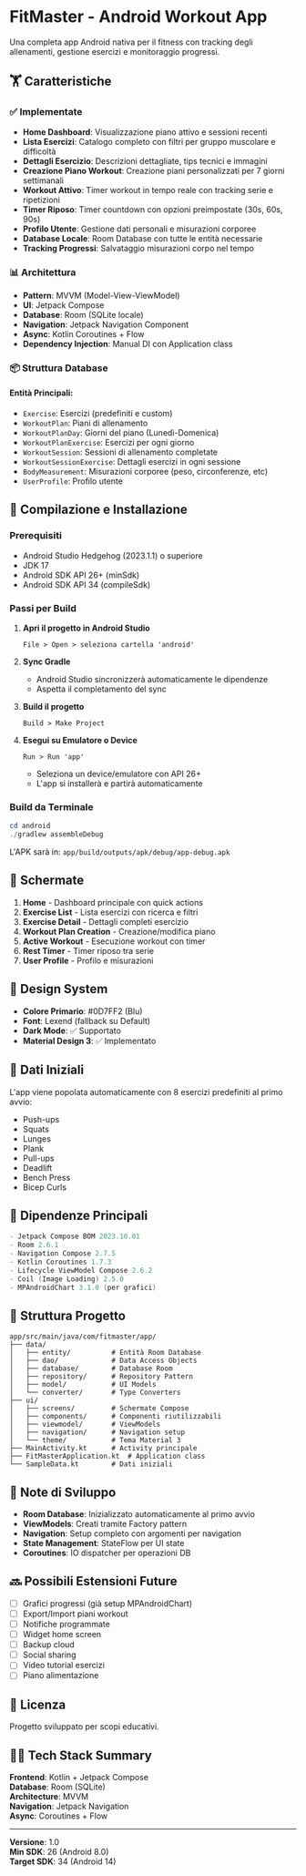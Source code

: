 # FitMaster - Android Workout App

Una completa app Android nativa per il fitness con tracking degli allenamenti, gestione esercizi e monitoraggio progressi.

## 🏋️ Caratteristiche

### ✅ Implementate
- **Home Dashboard**: Visualizzazione piano attivo e sessioni recenti
- **Lista Esercizi**: Catalogo completo con filtri per gruppo muscolare e difficoltà
- **Dettagli Esercizio**: Descrizioni dettagliate, tips tecnici e immagini
- **Creazione Piano Workout**: Creazione piani personalizzati per 7 giorni settimanali
- **Workout Attivo**: Timer workout in tempo reale con tracking serie e ripetizioni
- **Timer Riposo**: Timer countdown con opzioni preimpostate (30s, 60s, 90s)
- **Profilo Utente**: Gestione dati personali e misurazioni corporee
- **Database Locale**: Room Database con tutte le entità necessarie
- **Tracking Progressi**: Salvataggio misurazioni corpo nel tempo

### 📊 Architettura

- **Pattern**: MVVM (Model-View-ViewModel)
- **UI**: Jetpack Compose
- **Database**: Room (SQLite locale)
- **Navigation**: Jetpack Navigation Component
- **Async**: Kotlin Coroutines + Flow
- **Dependency Injection**: Manual DI con Application class

### 📦 Struttura Database

#### Entità Principali:
- `Exercise`: Esercizi (predefiniti e custom)
- `WorkoutPlan`: Piani di allenamento
- `WorkoutPlanDay`: Giorni del piano (Lunedì-Domenica)
- `WorkoutPlanExercise`: Esercizi per ogni giorno
- `WorkoutSession`: Sessioni di allenamento completate
- `WorkoutSessionExercise`: Dettagli esercizi in ogni sessione
- `BodyMeasurement`: Misurazioni corporee (peso, circonferenze, etc)
- `UserProfile`: Profilo utente

## 🚀 Compilazione e Installazione

### Prerequisiti
- Android Studio Hedgehog (2023.1.1) o superiore
- JDK 17
- Android SDK API 26+ (minSdk)
- Android SDK API 34 (compileSdk)

### Passi per Build

1. **Apri il progetto in Android Studio**
   ```
   File > Open > seleziona cartella 'android'
   ```

2. **Sync Gradle**
   - Android Studio sincronizzerà automaticamente le dipendenze
   - Aspetta il completamento del sync

3. **Build il progetto**
   ```
   Build > Make Project
   ```

4. **Esegui su Emulatore o Device**
   ```
   Run > Run 'app'
   ```
   - Seleziona un device/emulatore con API 26+
   - L'app si installerà e partirà automaticamente

### Build da Terminale

```powershell
cd android
./gradlew assembleDebug
```

L'APK sarà in: `app/build/outputs/apk/debug/app-debug.apk`

## 📱 Schermate

1. **Home** - Dashboard principale con quick actions
2. **Exercise List** - Lista esercizi con ricerca e filtri
3. **Exercise Detail** - Dettagli completi esercizio
4. **Workout Plan Creation** - Creazione/modifica piano
5. **Active Workout** - Esecuzione workout con timer
6. **Rest Timer** - Timer riposo tra serie
7. **User Profile** - Profilo e misurazioni

## 🎨 Design System

- **Colore Primario**: #0D7FF2 (Blu)
- **Font**: Lexend (fallback su Default)
- **Dark Mode**: ✅ Supportato
- **Material Design 3**: ✅ Implementato

## 📝 Dati Iniziali

L'app viene popolata automaticamente con 8 esercizi predefiniti al primo avvio:
- Push-ups
- Squats
- Lunges
- Plank
- Pull-ups
- Deadlift
- Bench Press
- Bicep Curls

## 🔧 Dipendenze Principali

```kotlin
- Jetpack Compose BOM 2023.10.01
- Room 2.6.1
- Navigation Compose 2.7.5
- Kotlin Coroutines 1.7.3
- Lifecycle ViewModel Compose 2.6.2
- Coil (Image Loading) 2.5.0
- MPAndroidChart 3.1.0 (per grafici)
```

## 📂 Struttura Progetto

```
app/src/main/java/com/fitmaster/app/
├── data/
│   ├── entity/          # Entità Room Database
│   ├── dao/             # Data Access Objects
│   ├── database/        # Database Room
│   ├── repository/      # Repository Pattern
│   ├── model/           # UI Models
│   └── converter/       # Type Converters
├── ui/
│   ├── screens/         # Schermate Compose
│   ├── components/      # Componenti riutilizzabili
│   ├── viewmodel/       # ViewModels
│   ├── navigation/      # Navigation setup
│   └── theme/           # Tema Material 3
├── MainActivity.kt      # Activity principale
├── FitMasterApplication.kt  # Application class
└── SampleData.kt        # Dati iniziali
```

## 🐛 Note di Sviluppo

- **Room Database**: Inizializzato automaticamente al primo avvio
- **ViewModels**: Creati tramite Factory pattern
- **Navigation**: Setup completo con argomenti per navigation
- **State Management**: StateFlow per UI state
- **Coroutines**: IO dispatcher per operazioni DB

## 🔜 Possibili Estensioni Future

- [ ] Grafici progressi (già setup MPAndroidChart)
- [ ] Export/Import piani workout
- [ ] Notifiche programmate
- [ ] Widget home screen
- [ ] Backup cloud
- [ ] Social sharing
- [ ] Video tutorial esercizi
- [ ] Piano alimentazione

## 📄 Licenza

Progetto sviluppato per scopi educativi.

## 👨‍💻 Tech Stack Summary

**Frontend**: Kotlin + Jetpack Compose  
**Database**: Room (SQLite)  
**Architecture**: MVVM  
**Navigation**: Jetpack Navigation  
**Async**: Coroutines + Flow  

---

**Versione**: 1.0  
**Min SDK**: 26 (Android 8.0)  
**Target SDK**: 34 (Android 14)
